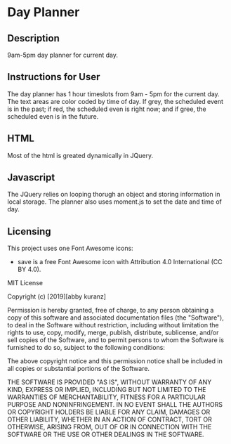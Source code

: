 # Day Planner

## Description

9am-5pm day planner for current day.

## Instructions for User

The day planner has 1 hour timeslots from 9am - 5pm for the current day. The text areas are color coded by time of day. If grey, the scheduled event is in the past; if red, the scheduled even is right now; and if gree, the scheduled even is in the future.

## HTML

Most of the html is greated dynamically in JQuery.

## Javascript

The JQuery relies on looping thorugh an object and storing information in local storage. The planner also uses moment.js to set the date and time of day.

## Licensing

This project uses one Font Awesome icons:

- save is a free Font Awesome icon with Attribution 4.0 International (CC BY 4.0).

MIT License

Copyright (c) [2019][abby kuranz]

Permission is hereby granted, free of charge, to any person obtaining a copy
of this software and associated documentation files (the "Software"), to deal
in the Software without restriction, including without limitation the rights
to use, copy, modify, merge, publish, distribute, sublicense, and/or sell
copies of the Software, and to permit persons to whom the Software is
furnished to do so, subject to the following conditions:

The above copyright notice and this permission notice shall be included in all
copies or substantial portions of the Software.

THE SOFTWARE IS PROVIDED "AS IS", WITHOUT WARRANTY OF ANY KIND, EXPRESS OR
IMPLIED, INCLUDING BUT NOT LIMITED TO THE WARRANTIES OF MERCHANTABILITY,
FITNESS FOR A PARTICULAR PURPOSE AND NONINFRINGEMENT. IN NO EVENT SHALL THE
AUTHORS OR COPYRIGHT HOLDERS BE LIABLE FOR ANY CLAIM, DAMAGES OR OTHER
LIABILITY, WHETHER IN AN ACTION OF CONTRACT, TORT OR OTHERWISE, ARISING FROM,
OUT OF OR IN CONNECTION WITH THE SOFTWARE OR THE USE OR OTHER DEALINGS IN THE
SOFTWARE.
